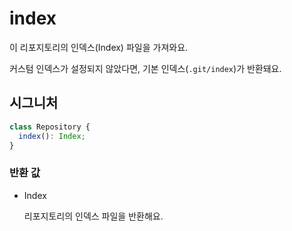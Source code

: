 # index

이 리포지토리의 인덱스(Index) 파일을 가져와요.

커스텀 인덱스가 설정되지 않았다면, 기본 인덱스(`.git/index`)가 반환돼요.

## 시그니처

```ts
class Repository {
  index(): Index;
}
```

### 반환 값

<ul class="param-ul">
  <li class="param-li param-li-root">
    <span class="param-type">Index</span>
    <br>
    <p class="param-description">리포지토리의 인덱스 파일을 반환해요.</p>
  </li>
</ul>